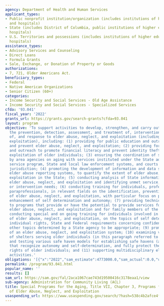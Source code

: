 ```yaml
---
agency: Department of Health and Human Services
applicant_types:
- Public nonprofit institution/organization (includes institutions of higher education
  and hospitals)
- State (includes District of Columbia, public institutions of higher education and
  hospitals)
- U.S. Territories and possessions (includes institutions of higher education and
  hospitals)
assistance_types:
- Advisory Services and Counseling
- Direct Loans
- Formula Grants
- Sale, Exchange, or Donation of Property or Goods
authorizations:
- 7, 721, Older Americans Act.
beneficiary_types:
- Federal
- Native American Organizations
- Senior Citizen (60+)
categories:
- Income Security and Social Services - Old Age Assistance
- Income Security and Social Services - Specialized Services
cfda: '93.041'
fiscal_year: '2022'
grants_url: https://grants.gov/search-grants?cfda=93.041
layout: program
objective: 'To support activities to develop, strengthen, and carry out programs for
  the prevention, detection, assessment, and treatment of, intervention in, investigation
  of, and response to elder abuse, neglect, and exploitation (including financial
  exploitation), including: (1) providing for public education and outreach to identify
  and prevent elder abuse, neglect, and exploitation; (2) providing for public education
  and outreach to promote financial literacy and prevent identity theft and financial
  exploitation of older individuals; (3) ensuring the coordination of services provided
  by area agencies on aging with services instituted under the State adult protection
  service program, State and local law enforcement systems, and courts of competent
  jurisdiction; (4) promoting the development of information and data systems, including
  elder abuse reporting systems, to quantify the extent of elder abuse, neglect, and
  exploitation in the State; (5) conducting analysis of State information concerning
  elder abuse, neglect, and exploitation and identifying unmet service, enforcement,
  or intervention needs; (6) conducting training for individuals, professionals, and
  paraprofessionals, in relevant fields on the identification, prevention, and treatment
  of elder abuse, neglect, and exploitation, with particular focus on prevention and
  enhancement of self determination and autonomy; (7) providing technical assistance
  to programs that provide or have the potential to provide services for victims of
  elder abuse, neglect, and exploitation and for family members of the victims; (8)
  conducting special and on going training for individuals involved in serving victims
  of elder abuse, neglect, and exploitation, on the topics of self determination,
  individual rights, State and Federal requirements concerning confidentiality, and
  other topics determined by a State agency to be appropriate; (9) promoting the development
  of an elder abuse, neglect, and exploitation system; (10) examining various types
  of shelters serving older individuals (in this paragraph referred to as safe havens),
  and testing various safe haven models for establishing safe havens (at home or elsewhere),
  that recognize autonomy and self-determination, and fully protect the due process
  rights of older individuals; and (11) supporting multidisciplinary elder justice
  activities.'
obligations: '[{"x":"2022","sam_estimate":4773000.0,"sam_actual":0.0,"usa_spending_actual":4649171.94},{"x":"2023","sam_estimate":0.0,"sam_actual":0.0,"usa_spending_actual":4250976.27},{"x":"2024","sam_estimate":0.0,"sam_actual":0.0,"usa_spending_actual":4335966.95}]'
permalink: /program/93.041.html
popular_name: ''
results: []
sam_url: https://sam.gov/fal/2aca1067cae743d19500416c3178eaa1/view
sub-agency: Administration for Community Living (ACL)
title: Special Programs for the Aging, Title VII, Chapter 3, Programs for Prevention
  of Elder Abuse, Neglect, and Exploitation
usaspending_url: https://www.usaspending.gov/search/?hash=538c4b2afce4fdd6be337d6d94232fe3
---
```

